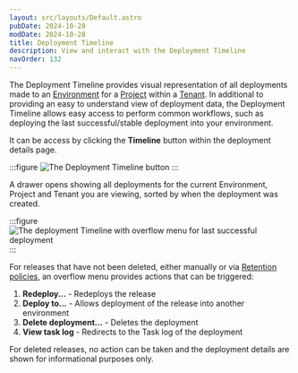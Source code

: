 ```yaml
---
layout: src/layouts/Default.astro
pubDate: 2024-10-28
modDate: 2024-10-28
title: Deployment Timeline
description: View and interact with the Deployment Timeline
navOrder: 132
---
```


The Deployment Timeline provides visual representation of all deployments made to an [Environment](docs/infrastructure/environments) for a [Project](/docs/projects) within a [Tenant](docs/projects/tenants). In additional to providing an easy to understand view of deployment data, the Deployment Timeline allows easy access to perform common workflows, such as deploying the last successful/stable deployment into your environment.

It can be access by clicking the **Timeline** button within the deployment details page.

:::figure
![The Deployment Timeline button](/docs/releases/timeline/timeline-button.png)
:::

A drawer opens showing all deployments for the current Environment, Project and Tenant you are viewing, sorted by when the deployment was created.

:::figure
![The deployment Timeline with overflow menu for last successful deployment](/docs/releases/timeline/timeline.png)
:::

For releases that have not been deleted, either manually or via [Retention policies](docs/administration/retention-policies), an overflow menu provides actions that can be triggered:

1. **Redeploy...** - Redeploys the release
2. **Deploy to...** - Allows deployment of the release into another environment
3. **Delete deployment...** - Deletes the deployment
4. **View task log** - Redirects to the Task log of the deployment

For deleted releases, no action can be taken and the deployment details are shown for informational purposes only.
